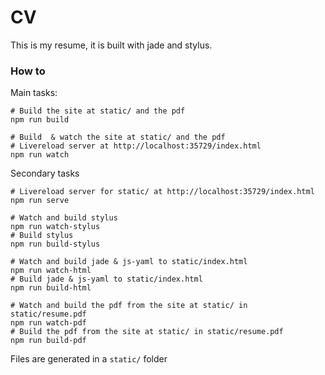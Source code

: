 
CV
==

This is my resume, it is built with jade and stylus.

### How to

Main tasks:
```
# Build the site at static/ and the pdf
npm run build

# Build  & watch the site at static/ and the pdf
# Livereload server at http://localhost:35729/index.html
npm run watch
```

Secondary tasks
```
# Livereload server for static/ at http://localhost:35729/index.html
npm run serve

# Watch and build stylus
npm run watch-stylus
# Build stylus
npm run build-stylus

# Watch and build jade & js-yaml to static/index.html
npm run watch-html
# Build jade & js-yaml to static/index.html
npm run build-html

# Watch and build the pdf from the site at static/ in static/resume.pdf
npm run watch-pdf
# Build the pdf from the site at static/ in static/resume.pdf
npm run build-pdf
```

Files are generated in a `static/` folder

